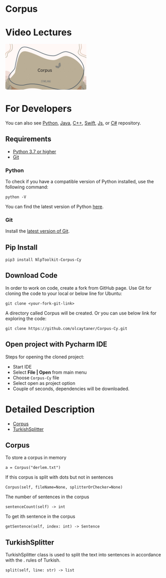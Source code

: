 Corpus
============

Video Lectures
============

[<img src="https://github.com/StarlangSoftware/Corpus/blob/master/video.jpg" width="50%">](https://youtu.be/xTrdKY5uI08)

For Developers
============
You can also see [Python](https://github.com/starlangsoftware/Corpus-Py), [Java](https://github.com/starlangsoftware/Corpus), [C++](https://github.com/starlangsoftware/Corpus-CPP), [Swift](https://github.com/starlangsoftware/Corpus-Swift), [Js](https://github.com/starlangsoftware/Corpus-Js), or [C#](https://github.com/starlangsoftware/Corpus-CS) repository.

## Requirements

* [Python 3.7 or higher](#python)
* [Git](#git)

### Python 

To check if you have a compatible version of Python installed, use the following command:

    python -V
    
You can find the latest version of Python [here](https://www.python.org/downloads/).

### Git

Install the [latest version of Git](https://git-scm.com/book/en/v2/Getting-Started-Installing-Git).

## Pip Install

	pip3 install NlpToolkit-Corpus-Cy

## Download Code

In order to work on code, create a fork from GitHub page. 
Use Git for cloning the code to your local or below line for Ubuntu:

	git clone <your-fork-git-link>

A directory called Corpus will be created. Or you can use below link for exploring the code:

	git clone https://github.com/olcaytaner/Corpus-Cy.git

## Open project with Pycharm IDE

Steps for opening the cloned project:

* Start IDE
* Select **File | Open** from main menu
* Choose `Corpus-Cy` file
* Select open as project option
* Couple of seconds, dependencies will be downloaded. 

Detailed Description
============

+ [Corpus](#corpus)
+ [TurkishSplitter](#turkishsplitter)

## Corpus

To store a corpus in memory

	a = Corpus("derlem.txt")

If this corpus is split with dots but not in sentences

	Corpus(self, fileName=None, splitterOrChecker=None)

The number of sentences in the corpus

	sentenceCount(self) -> int

To get ith sentence in the corpus

	getSentence(self, index: int) -> Sentence

## TurkishSplitter

TurkishSplitter class is used to split the text into sentences in accordance with the . rules of Turkish.

	split(self, line: str) -> list
